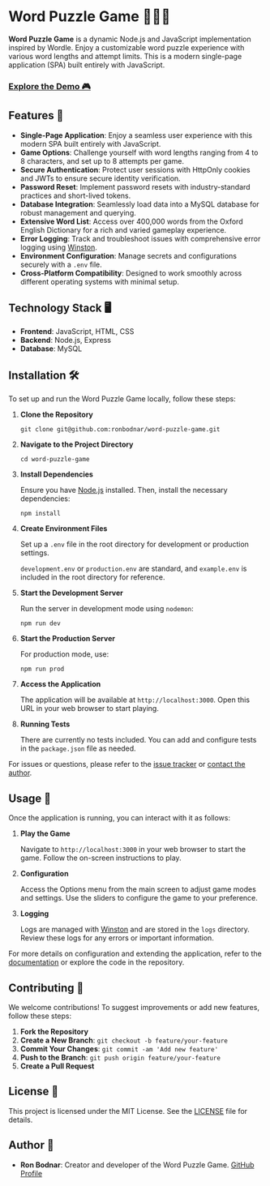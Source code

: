 # Word Puzzle Game 🧩🕵️‍♂️

**Word Puzzle Game** is a dynamic Node.js and JavaScript implementation inspired by Wordle. Enjoy a customizable word puzzle experience with various word lengths and attempt limits. This is a modern single-page application (SPA) built entirely with JavaScript.

### [Explore the Demo 🎮](https://games.ronbodnar.com)

<!-- ## Table of Contents

1. [Features](#features)
2. [Technology Stack](#technology-stack)
3. [Installation](#installation)
4. [Usage](#usage)
5. [Contributing](#contributing)
6. [License](#license) -->

## Features 🚀

- **Single-Page Application**: Enjoy a seamless user experience with this modern SPA built entirely with JavaScript.
- **Game Options**: Challenge yourself with word lengths ranging from 4 to 8 characters, and set up to 8 attempts per game.
- **Secure Authentication**: Protect user sessions with HttpOnly cookies and JWTs to ensure secure identity verification.
- **Password Reset**: Implement password resets with industry-standard practices and short-lived tokens.
- **Database Integration**: Seamlessly load data into a MySQL database for robust management and querying.
- **Extensive Word List**: Access over 400,000 words from the Oxford English Dictionary for a rich and varied gameplay experience.
- **Error Logging**: Track and troubleshoot issues with comprehensive error logging using [Winston](https://github.com/winstonjs/winston).
- **Environment Configuration**: Manage secrets and configurations securely with a `.env` file.
- **Cross-Platform Compatibility**: Designed to work smoothly across different operating systems with minimal setup.

## Technology Stack 🖥️

- **Frontend**: JavaScript, HTML, CSS
- **Backend**: Node.js, Express
- **Database**: MySQL

## Installation 🛠️

To set up and run the Word Puzzle Game locally, follow these steps:

1. **Clone the Repository**

   ```
   git clone git@github.com:ronbodnar/word-puzzle-game.git
   ```

2. **Navigate to the Project Directory**

   ```
   cd word-puzzle-game
   ```

3. **Install Dependencies**

   Ensure you have [Node.js](https://nodejs.org/) installed. Then, install the necessary dependencies:

   ```
   npm install
   ```

4. **Create Environment Files**

   Set up a `.env` file in the root directory for development or production settings.

   `development.env` or `production.env` are standard, and `example.env` is included in the root directory for reference.

6. **Start the Development Server**

   Run the server in development mode using `nodemon`:

   ```
   npm run dev
   ```

7. **Start the Production Server**

   For production mode, use:

   ```
   npm run prod
   ```

8. **Access the Application**

   The application will be available at `http://localhost:3000`. Open this URL in your web browser to start playing.

9. **Running Tests**

   There are currently no tests included. You can add and configure tests in the `package.json` file as needed.

For issues or questions, please refer to the [issue tracker](https://github.com/ronbodnar/word-puzzle-game/issues) or [contact the author](https://github.com/ronbodnar).

## Usage 📝

Once the application is running, you can interact with it as follows:

1. **Play the Game**

   Navigate to `http://localhost:3000` in your web browser to start the game. Follow the on-screen instructions to play.

2. **Configuration**

   Access the Options menu from the main screen to adjust game modes and settings. Use the sliders to configure the game to your preference.

3. **Logging**

   Logs are managed with [Winston](https://github.com/winstonjs/winston) and are stored in the `logs` directory. Review these logs for any errors or important information.

For more details on configuration and extending the application, refer to the [documentation](https://github.com/ronbodnar/word-puzzle-game#readme) or explore the code in the repository.

## Contributing 🤝

We welcome contributions! To suggest improvements or add new features, follow these steps:

1. **Fork the Repository**
2. **Create a New Branch**: `git checkout -b feature/your-feature`
3. **Commit Your Changes**: `git commit -am 'Add new feature'`
4. **Push to the Branch**: `git push origin feature/your-feature`
5. **Create a Pull Request**

## License 📜

This project is licensed under the MIT License. See the [LICENSE](LICENSE) file for details.

## Author 👤

- **Ron Bodnar**: Creator and developer of the Word Puzzle Game. [GitHub Profile](https://github.com/ronbodnar)